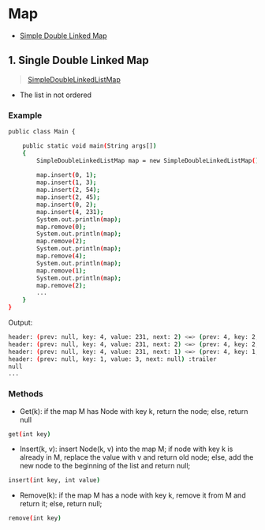 # Map
- [Simple Double Linked Map](#simpledoublelinkedmap)
## 1. Single Double Linked Map
> [SimpleDoubleLinkedListMap](./SimpleDoubleLinkedListMap.java)

- The list in not ordered

### Example

```sh
public class Main {

	public static void main(String args[])
	{
		SimpleDoubleLinkedListMap map = new SimpleDoubleLinkedListMap();
		
		map.insert(0, 1);
		map.insert(1, 3);
		map.insert(2, 54);
		map.insert(2, 45);
		map.insert(0, 2);
		map.insert(4, 231);
		System.out.println(map);
		map.remove(0);
		System.out.println(map);
		map.remove(2);
		System.out.println(map);
		map.remove(4);
		System.out.println(map);
		map.remove(1);
		System.out.println(map);
		map.remove(2);
        ...
	}
}
```

Output:

```sh
header: (prev: null, key: 4, value: 231, next: 2) <=> (prev: 4, key: 2, value: 45, next: 1) <=> (prev: 2, key: 1, value: 3, next: 0) <=> (prev: 1, key: 0, value: 2, next: null) :trailer
header: (prev: null, key: 4, value: 231, next: 2) <=> (prev: 4, key: 2, value: 45, next: 1) <=> (prev: 2, key: 1, value: 3, next: null) :trailer
header: (prev: null, key: 4, value: 231, next: 1) <=> (prev: 4, key: 1, value: 3, next: null) :trailer
header: (prev: null, key: 1, value: 3, next: null) :trailer
null
...
```


### Methods

- Get(k): if the map M has Node with key k, return the node; else, return null
```sh
get(int key)
```
- Insert(k, v): insert Node(k, v) into the map M; if node with key k is already in M, replace the value with v and return old node; else, add the new node to the beginning of the list and return null; 
 ```sh
 insert(int key, int value)
```
- Remove(k): if the map M has a node with key k, remove it from M and return it; else, return null;
 ```sh
 remove(int key)
```
